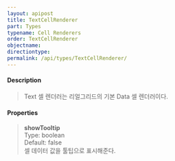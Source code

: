 ```yaml
---
layout: apipost
title: TextCellRenderer
part: Types
typename: Cell Renderers
order: TextCellRenderer
objectname: 
directiontype: 
permalink: /api/types/TextCellRenderer/
---
```



#### Description

> Text 셀 렌더러는 리얼그리드의 기본 Data 셀 렌더러이다.

#### Properties

> **showTooltip**  
> Type: boolean  
> Default: false  
> 셀 데이터 값을 툴팁으로 표시해준다.   


